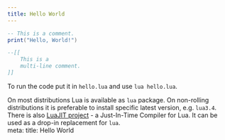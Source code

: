 ```yaml
---
title: Hello World
---
```


```lua
-- This is a comment.
print("Hello, World!")

--[[
    This is a
    multi-line comment.
]]
```

To run the code put it in `hello.lua` and use `lua hello.lua`.

<div class="border-2 rounded-md p-2">
On most distributions Lua is available as <code>lua</code> package. On non-rolling distributions it is preferable to install specific latest version, e.g. <code>lua3.4</code>. There is also <a href="https://luajit.org/">LuaJIT project</a> - a Just-In-Time Compiler for Lua. It can be used as a drop-in replacement for <code>lua</code>.
</div>

<route lang="yaml">
meta:
  title: Hello World
</route>
